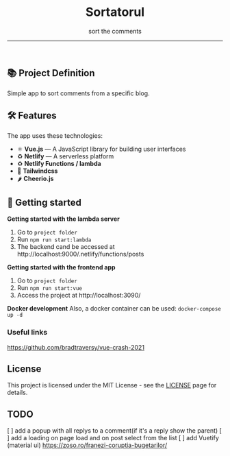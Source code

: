 <h1 align="center">
<br>
Sortatorul
</h1>

<p align="center">sort the comments</p>

<hr />
<br />

## 📚 Project Definition

Simple app to sort comments from a specific blog.


## 🛠️ Features

The app uses these technologies:

- ⚛️ **Vue.js** — A JavaScript library for building user interfaces
- ♻️ **Netlify** — A serverless platform
- ♻️ **Netlify Functions / lambda**
- 🎯 **Tailwindcss**
- 🌶️ **Cheerio.js**


## 🚀 Getting started

**Getting started with the lambda server**

1. Go to `project folder`
2. Run `npm run start:lambda`
3. The backend cand be accessed at http://localhost:9000/.netlify/functions/posts

**Getting started with the frontend app**

1. Go to `project folder` 
2. Run `npm run start:vue`
3. Access the project at http://localhost:3090/

**Docker development**
Also, a docker container can be used:
`docker-compose up -d` 

### Useful links
https://github.com/bradtraversy/vue-crash-2021

## License

This project is licensed under the MIT License - see the [LICENSE](https://opensource.org/licenses/MIT) page for details.

## TODO

[ ] add a popup with all replys to a comment(if it's a reply show the parent)
[ ] add a loading on page load and on post select from the list
[ ] add Vuetify (material ui)
https://zoso.ro/franezi-coruptia-bugetarilor/